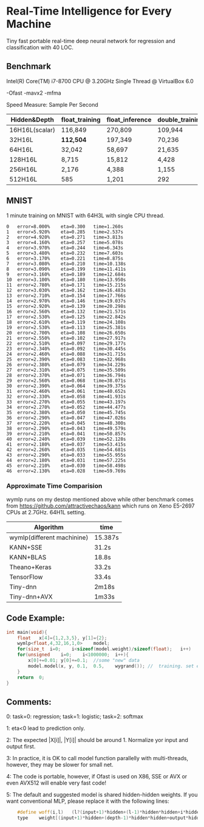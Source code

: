 # Real-Time Intelligence for Every Machine
Tiny fast portable real-time deep neural network for regression and classification with 40 LOC.

## Benchmark
Intel(R) Core(TM) i7-8700 CPU @ 3.20GHz Single Thread @ VirtualBox 6.0 

-Ofast -mavx2 -mfma

Speed Measure:	Sample Per Second

|Hidden&Depth|float_training|float_inference|double_training|double_inference|
|----|----|----|----|----|
|16H16L(scalar)|116,849|270,809|109,944|242,912|
|32H16L|**112,504**|197,349|70,236 |142,807|
|64H16L|32,042|58,697|21,635|45,111|
|128H16L|8,715|15,812|4,428|8,904|
|256H16L|2,176|4,388|1,155|2,369|
|512H16L|585|1,201|292|614|

## MNIST
1 minute training on MNIST with 64H3L with single CPU thread.

```
0	error=8.000%	eta=0.300	time=1.260s
1	error=5.920%	eta=0.285	time=2.537s
2	error=4.920%	eta=0.271	time=3.813s
3	error=4.160%	eta=0.257	time=5.078s
4	error=3.970%	eta=0.244	time=6.343s
5	error=3.480%	eta=0.232	time=7.603s
6	error=3.170%	eta=0.221	time=8.875s
7	error=3.080%	eta=0.210	time=10.138s
8	error=3.090%	eta=0.199	time=11.411s
9	error=3.160%	eta=0.189	time=12.684s
10	error=3.100%	eta=0.180	time=13.950s
11	error=2.780%	eta=0.171	time=15.215s
12	error=3.030%	eta=0.162	time=16.483s
13	error=2.710%	eta=0.154	time=17.766s
14	error=2.970%	eta=0.146	time=19.037s
15	error=2.920%	eta=0.139	time=20.298s
16	error=2.560%	eta=0.132	time=21.571s
17	error=2.530%	eta=0.125	time=22.842s
18	error=2.610%	eta=0.119	time=24.108s
19	error=2.530%	eta=0.113	time=25.381s
20	error=2.700%	eta=0.108	time=26.650s
21	error=2.550%	eta=0.102	time=27.917s
22	error=2.510%	eta=0.097	time=29.177s
23	error=2.340%	eta=0.092	time=30.445s
24	error=2.460%	eta=0.088	time=31.715s
25	error=2.390%	eta=0.083	time=32.968s
26	error=2.380%	eta=0.079	time=34.229s
27	error=2.310%	eta=0.075	time=35.509s
28	error=2.370%	eta=0.071	time=36.794s
29	error=2.560%	eta=0.068	time=38.071s
30	error=2.390%	eta=0.064	time=39.375s
31	error=2.460%	eta=0.061	time=40.652s
32	error=2.330%	eta=0.058	time=41.931s
33	error=2.270%	eta=0.055	time=43.197s
34	error=2.270%	eta=0.052	time=44.477s
35	error=2.380%	eta=0.050	time=45.745s
36	error=2.290%	eta=0.047	time=47.026s
37	error=2.220%	eta=0.045	time=48.300s
38	error=2.290%	eta=0.043	time=49.579s
39	error=2.210%	eta=0.041	time=50.857s
40	error=2.240%	eta=0.039	time=52.128s
41	error=2.180%	eta=0.037	time=53.415s
42	error=2.260%	eta=0.035	time=54.681s
43	error=2.290%	eta=0.033	time=55.955s
44	error=2.180%	eta=0.031	time=57.225s
45	error=2.210%	eta=0.030	time=58.498s
46	error=2.130%	eta=0.028	time=59.769s
```
### Approximate Time Comparision

wymlp runs on my destop mentioned above while other benchmark comes from https://github.com/attractivechaos/kann which runs on Xeno E5-2697 CPUs at 2.7GHz. 64H1L setting.

|Algorithm|time|
|----|----|
|wymlp(different machinine)|15.387s|
|KANN+SSE|31.2s|
|KANN+BLAS|18.8s|
|Theano+Keras|33.2s|
|TensorFlow|33.4s|
|Tiny-dnn|2m18s|
|Tiny-dnn+AVX|1m33s|

## Code Example:

```C++
int	main(void){
	float	x[4]={1,2,3,5},	y[1]={2};
	wymlp<float,4,32,16,1,0>	model;	
	for(size_t	i=0;	i<sizeof(model.weight)/sizeof(float);	i++)	model.weight[i]=3.0*rand()/RAND_MAX-1.5;	
	for(unsigned	i=0;	i<1000000;	i++){	
		x[0]+=0.01;	y[0]+=0.1;	//some "new" data
		model.model(x, y, 0.1,	0.5,	wygrand());	//	training. set eta<0 to predict
	}
	return	0;
}
```
## Comments:

0: task=0: regression; task=1: logistic; task=2: softmax

1: eta<0 lead to prediction only.

2: The expected |X[i]|, |Y[i]| should be around 1. Normalize yor input and output first.

3: In practice, it is OK to call model function parallelly with multi-threads, however, they may be slower for small net.

4: The code is portable, however, if Ofast is used on X86, SSE or AVX or even AVX512 will enable very fast code!

5: The default and suggested model is shared hidden-hidden weights. If you want conventional MLP, please replace it with the following lines:
```C++
	#define	woff(i,l)	(l?(input+1)*hidden+(l-1)*hidden*hidden+i*hidden:i*hidden)
	type	weight[(input+1)*hidden+(depth-1)*hidden*hidden+output*hidden];
```	


